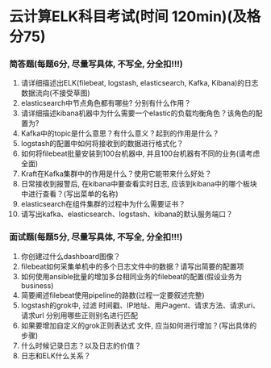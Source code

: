 # 云计算ELK科目考试(时间 120min)(及格分75)



### 简答题(每题6分, 尽量写具体, 不写全, 分全扣!!!)

1. 请详细描述出ELK(filebeat, logstash, elasticsearch, Kafka, Kibana)的日志数据流向(不接受草图)
2. elasticsearch中节点角色都有哪些? 分别有什么作用？
3. 请详细描述kibana机器中为什么需要一个elastic的负载均衡角色？该角色的配置为?
4. Kafka中的topic是什么意思？有什么意义？起到的作用是什么？
5. logstash的配置中如何将接收到的数据进行格式化？
6. 如何将filebeat批量安装到100台机器中, 并且100台机器有不同的业务(请考虑全面)
7. Kraft在Kafka集群中的作用是什么？使用它能带来什么好处？
8. 日常接收到报警后, 在kibana中要查看实时日志, 应该到kibana中的哪个板块中进行查看？(写出菜单的名称)
9. elasticsearch在组件集群的过程中为什么需要证书？
10. 请写出kafka、elasticsearch、logstash、kibana的默认服务端口？



### 面试题(每题5分, 尽量写具体, 不写全, 分全扣!!!)

1. 你创建过什么dashboard图像？
2. filebeat如何采集单机中的多个日志文件中的数据？请写出简要的配置项
3. 如何使用ansible批量的增加多台相同业务的filebeat的配置(假设业务为business)
4. 简要阐述filebeat使用pipeline的路数(过程一定要叙述完整)
5. logstash的grok中, 过滤 时间戳、IP地址、用户agent、请求方法、请求uri、请求url 分别用哪些正则别名进行匹配
6. 如果要增加自定义的grok正则表达式 文件, 应当如何进行增加？(写出具体的步骤)
7. 什么时候记录日志？以及日志的价值？
8. 日志和ELK什么关系？